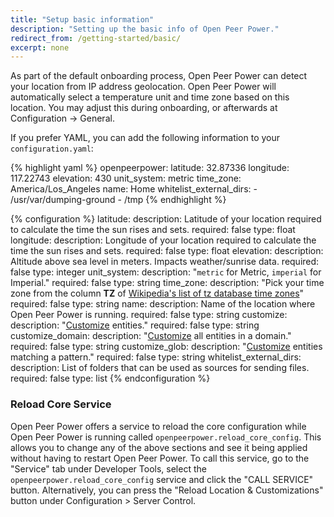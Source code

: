 ```yaml
---
title: "Setup basic information"
description: "Setting up the basic info of Open Peer Power."
redirect_from: /getting-started/basic/
excerpt: none
---
```


As part of the default onboarding process, Open Peer Power can detect your location from IP address geolocation. Open Peer Power will automatically select a temperature unit and time zone based on this location. You may adjust this during onboarding, or afterwards at Configuration -> General. 

If you prefer YAML, you can add the following information to your `configuration.yaml`:

{% highlight yaml %}
openpeerpower:
  latitude: 32.87336
  longitude: 117.22743
  elevation: 430
  unit_system: metric
  time_zone: America/Los_Angeles
  name: Home
  whitelist_external_dirs:
    - /usr/var/dumping-ground
    - /tmp
{% endhighlight %}

{% configuration %}
latitude:
  description: Latitude of your location required to calculate the time the sun rises and sets.
  required: false
  type: float
longitude:
  description: Longitude of your location required to calculate the time the sun rises and sets.
  required: false
  type: float
elevation:
  description: Altitude above sea level in meters. Impacts weather/sunrise data.
  required: false
  type: integer
unit_system:
  description: "`metric` for Metric, `imperial` for Imperial."
  required: false
  type: string
time_zone:
  description: "Pick your time zone from the column **TZ** of [Wikipedia's list of tz database time zones](http://en.wikipedia.org/wiki/List_of_tz_database_time_zones)"
  required: false
  type: string
name:
  description: Name of the location where Open Peer Power is running.
  required: false
  type: string
customize:
  description: "[Customize](/docs/configuration/customizing-devices/) entities."
  required: false
  type: string
customize_domain:
  description: "[Customize](/docs/configuration/customizing-devices/) all entities in a domain."
  required: false
  type: string
customize_glob:
  description: "[Customize](/docs/configuration/customizing-devices/) entities matching a pattern."
  required: false
  type: string
whitelist_external_dirs:
  description: List of folders that can be used as sources for sending files.
  required: false
  type: list
{% endconfiguration %}

### Reload Core Service

 Open Peer Power offers a service to reload the core configuration while Open Peer Power is running called `openpeerpower.reload_core_config`. This allows you to change any of the above sections and see it being applied without having to restart Open Peer Power. To call this service, go to the "Service" tab under Developer Tools, select the `openpeerpower.reload_core_config` service and click the "CALL SERVICE" button. Alternatively, you can press the "Reload Location & Customizations" button under Configuration > Server Control.
